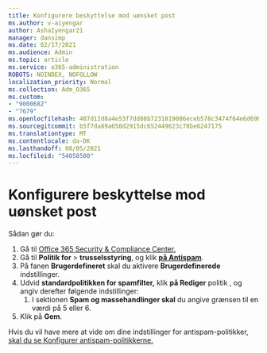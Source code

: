 ```yaml
---
title: Konfigurere beskyttelse mod uønsket post
ms.author: v-aiyengar
author: AshaIyengar21
manager: dansimp
ms.date: 02/17/2021
ms.audience: Admin
ms.topic: article
ms.service: o365-administration
ROBOTS: NOINDEX, NOFOLLOW
localization_priority: Normal
ms.collection: Adm_O365
ms.custom:
- "9000682"
- "7679"
ms.openlocfilehash: 487d12d8a4e53f7dd08b7231819086eceb578c3474f64e6d69bf0f7c1d40bcdd
ms.sourcegitcommit: b5f7da89a650d2915dc652449623c78be6247175
ms.translationtype: MT
ms.contentlocale: da-DK
ms.lasthandoff: 08/05/2021
ms.locfileid: "54058500"
---
```

# <a name="set-up-an-anti-spam-protection"></a>Konfigurere beskyttelse mod uønsket post

Sådan gør du:

1. Gå til [Office 365 Security & Compliance Center.](https://go.microsoft.com/fwlink/p/?linkid=2077143)
1. Gå til **Politik for**  >  **trusselsstyring**, og klik **[på Antispam](https://go.microsoft.com/fwlink/p/?linkid=2077143)**.
1. På fanen **Brugerdefineret** skal du aktivere **Brugerdefinerede** indstillinger.
1. Udvid **standardpolitikken for spamfilter,** klik **på Rediger** politik , og angiv derefter følgende indstillinger:
    1. I sektionen **Spam og massehandlinger skal** du angive grænsen til en værdi på 5 eller 6.
1. Klik på **Gem**.

Hvis du vil have mere at vide om dine indstillinger for antispam-politikker, [skal du se Konfigurer antispam-politikkerne.](https://go.microsoft.com/fwlink/?linkid=2092051)
